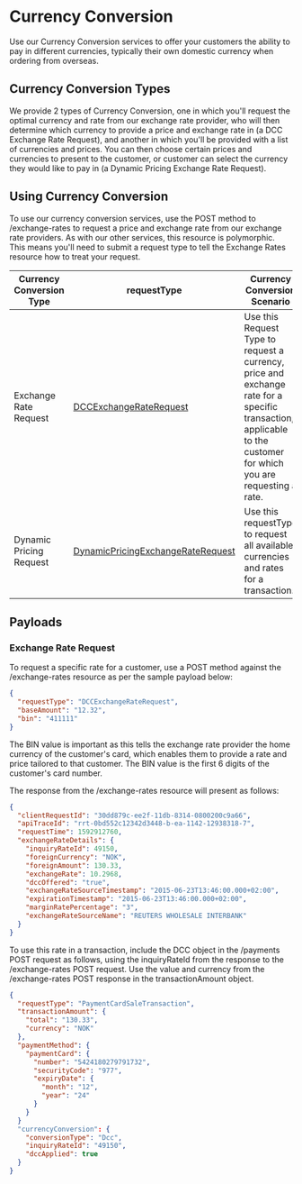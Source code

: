 # Currency Conversion

Use our Currency Conversion services to offer your customers the ability to pay in different currencies, typically their own domestic currency when ordering from overseas.

## Currency Conversion Types

We provide 2 types of Currency Conversion, one in which you'll request the optimal currency and rate from our exchange rate provider, who will then determine which currency to provide a price and exchange rate in (a DCC Exchange Rate Request), and another in which you'll be provided with a list of currencies and prices. You can then choose certain prices and currencies to present to the customer, or customer can select the currency they would like to pay in (a Dynamic Pricing Exchange Rate Request).

## Using Currency Conversion

To use our currency conversion services, use the POST method to /exchange-rates to request a price and exchange rate from our exchange rate providers. As with our other services, this resource is polymorphic. This means you'll need to submit a request type to tell the Exchange Rates resource how to treat your request.

Currency Conversion Type | requestType | Currency Conversion Scenario
---------|----------|---------
Exchange Rate Request |	[DCCExchangeRateRequest](https://docs.fiserv.com/docs/payments/reference/Payments.v1.yaml/paths/~1exchange-rates/post) | Use this Request Type to request a currency, price and exchange rate for a specific transaction, applicable to the customer for which you are requesting a rate. 
Dynamic Pricing Request | [DynamicPricingExchangeRateRequest](https://docs.fiserv.com/docs/payments/reference/Payments.v1.yaml/paths/~1exchange-rates/post) |	Use this requestType to request all available currencies and rates for a transaction.

## Payloads

### Exchange Rate Request

To request a specific rate for a customer, use a POST method against the /exchange-rates resource as per the sample payload below:

```json YAML
{
  "requestType": "DCCExchangeRateRequest",
  "baseAmount": "12.32",
  "bin": "411111"
}
```
The BIN value is important as this tells the exchange rate provider the home currency of the customer's card, which enables them to provide a rate and price tailored to that customer. The BIN value is the first 6 digits of the customer's card number.

The response from the /exchange-rates resource will present as follows:

```json YAML
{
  "clientRequestId": "30dd879c-ee2f-11db-8314-0800200c9a66",
  "apiTraceId": "rrt-0bd552c12342d3448-b-ea-1142-12938318-7",
  "requestTime": 1592912760,
  "exchangeRateDetails": {
    "inquiryRateId": 49150,
    "foreignCurrency": "NOK",
    "foreignAmount": 130.33,
    "exchangeRate": 10.2968,
    "dccOffered": "true",
    "exchangeRateSourceTimestamp": "2015-06-23T13:46:00.000+02:00",
    "expirationTimestamp": "2015-06-23T13:46:00.000+02:00",
    "marginRatePercentage": "3",
    "exchangeRateSourceName": "REUTERS WHOLESALE INTERBANK"
  }
}
```

To use this rate in a transaction, include the DCC object in the /payments POST request as follows, using the inquiryRateId from the response to the /exchange-rates POST request. Use the value and currency from the /exchange-rates POST response in the transactionAmount object.

```json YAML
{
  "requestType": "PaymentCardSaleTransaction",
  "transactionAmount": {
    "total": "130.33",
    "currency": "NOK"
  },
  "paymentMethod": {
    "paymentCard": {
      "number": "5424180279791732",
      "securityCode": "977",
      "expiryDate": {
        "month": "12",
        "year": "24"
      }
    }
  }
  "currencyConversion": {
    "conversionType": "Dcc",
    "inquiryRateId": "49150",
    "dccApplied": true
  }
}
```




